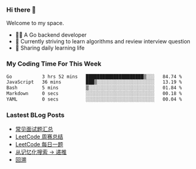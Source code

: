 ### Hi there 👋
Welcome to my space.

- 👨‍🦲 A Go backend developer
- 📕 Currently striving to learn algorithms and review interview question
- 💪 Sharing daily learning life

### My Coding Time For This Week
<!--START_SECTION:waka-->

```txt
Go           3 hrs 52 mins   █████████████████████▒░░░   84.74 %
JavaScript   36 mins         ███▒░░░░░░░░░░░░░░░░░░░░░   13.19 %
Bash         5 mins          ▒░░░░░░░░░░░░░░░░░░░░░░░░   01.84 %
Markdown     0 secs          ░░░░░░░░░░░░░░░░░░░░░░░░░   00.18 %
YAML         0 secs          ░░░░░░░░░░░░░░░░░░░░░░░░░   00.04 %
```

<!--END_SECTION:waka-->

### Lastest BLog Posts
<!-- BLOG-POST-LIST:START -->
- [常见面试题汇总](https://hardews.cn/interview-sum)
- [LeetCode 周赛总结](https://hardews.cn/leetcode-weekly)
- [LeetCode 每日一题](https://hardews.cn/leetcode-daily)
- [从记忆化搜索 -&gt; 递推](https://hardews.cn/dynamic-programming-1)
- [回溯](https://hardews.cn/backtracking)
<!-- BLOG-POST-LIST:END -->

<!--
**Hardews/Hardews** is a ✨ _special_ ✨ repository because its `README.md` (this file) appears on your GitHub profile.

Here are some ideas to get you started:

- 🔭 I’m currently working on ...
- 🌱 I’m currently learning ...
- 👯 I’m looking to collaborate on ...
- 🤔 I’m looking for help with ...
- 💬 Ask me about ...
- 📫 How to reach me: ...
- 😄 Pronouns: ...
- ⚡ Fun fact: ...
-->

